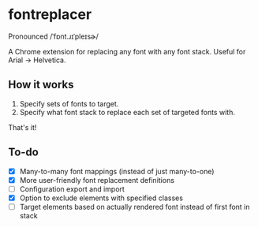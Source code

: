 # fontreplacer

Pronounced /ˈfɒnt.ɹɪˈpleɪsɚ/

A Chrome extension for replacing any font with any font stack. Useful for Arial → Helvetica.

## How it works

1. Specify sets of fonts to target.
2. Specify what font stack to replace each set of targeted fonts with.

That's it!

## To-do

- [x] Many-to-many font mappings (instead of just many-to-one)
- [x] More user-friendly font replacement definitions
- [ ] Configuration export and import
- [x] Option to exclude elements with specified classes
- [ ] Target elements based on actually rendered font instead of first font in stack
